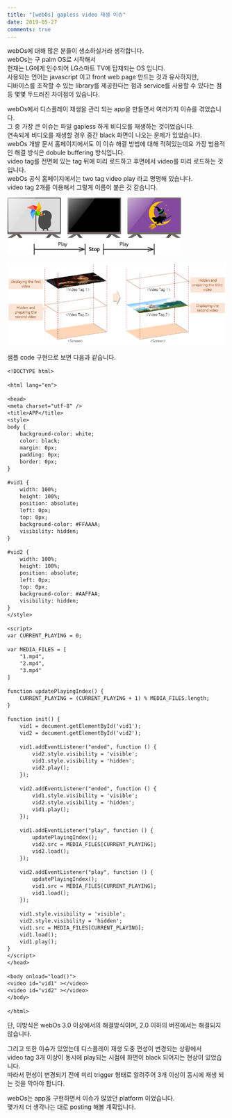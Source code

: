 ```yaml
---
title: "[webOs] gapless video 재생 이슈"
date: 2019-05-27
comments: true
---
```


webOs에 대해 많은 분들이 생소하실거라 생각합니다.  
webOs는 구 palm OS로 시작해서  
현재는 LG에게 인수되어 LG스마트 TV에 탑재되는 OS 입니다.    
사용되는 언어는 javascript 이고 front web page 만드는 것과 유사하지만,  
디바이스를 조작할 수 있는 library를 제공한다는 점과 service를 사용할 수 있다는 점 등 몇몇 두드러진 차이점이 있습니다.   
  
webOs에서 디스플레이 재생을 관리 되는 app을 만들면서 여러가지 이슈를 겪었습니다.  
그 중 가장 큰 이슈는 파일 gapless 하게 비디오를 재생하는 것이었습니다.  
연속되게 비디오를 재생할 경우 중간 black 화면이 나오는 문제가 있었습니다.  
webOs 개발 문서 홈페이지에서도 이 이슈 해결 방법에 대해 적혀있는데요 
가장 범용적인 해결 방식은 dobule buffering 방식입니다.  
video tag를 전면에 있는 tag 뒤에 미리 로드하고 후면에서 video를 미리 로드하는 것입니다.   
webOs 공식 홈페이지에서는 two tag video play 라고 명명해 있습니다.  
video tag 2개를 이용해서 그렇게 이름이 붙은 것 같습니다.  
  
![video gap problem](https://raw.githubusercontent.com/Ninja86/Ninja86.github.io/master/assets/article_images/2019-05-27-1/pic1.png)
  
![two tag video play](https://raw.githubusercontent.com/Ninja86/Ninja86.github.io/master/assets/article_images/2019-05-27-1/pic2.png)
  
샘플 code 구현으로 보면 다음과 같습니다.
~~~
<!DOCTYPE html>

<html lang="en">

<head>
<meta charset="utf-8" />
<title>APP</title>
<style>
body {
    background-color: white;
    color: black;
    margin: 0px;
    padding: 0px;
    border: 0px;
}

#vid1 {
    width: 100%;
    height: 100%;
    position: absolute;
    left: 0px;
    top: 0px;
    background-color: #FFAAAA;
    visibility: hidden;
}

#vid2 {
    width: 100%;
    height: 100%;
    position: absolute;
    left: 0px;
    top: 0px;
    background-color: #AAFFAA;
    visibility: hidden;
}
</style>

<script>
var CURRENT_PLAYING = 0;

var MEDIA_FILES = [
    "1.mp4",
    "2.mp4",
    "3.mp4"
]

function updatePlayingIndex() {
    CURRENT_PLAYING = (CURRENT_PLAYING + 1) % MEDIA_FILES.length;
}

function init() {
    vid1 = document.getElementById('vid1');
    vid2 = document.getElementById('vid2');

    vid1.addEventListener("ended", function () {
        vid2.style.visibility = 'visible';
        vid1.style.visibility = 'hidden';
        vid2.play();
    });

    vid2.addEventListener("ended", function () {
        vid1.style.visibility = 'visible';
        vid2.style.visibility = 'hidden';
        vid1.play();
    });

    vid1.addEventListener("play", function () {
        updatePlayingIndex();
        vid2.src = MEDIA_FILES[CURRENT_PLAYING];
        vid2.load();
    });

    vid2.addEventListener("play", function () {
        updatePlayingIndex();
        vid1.src = MEDIA_FILES[CURRENT_PLAYING];
        vid1.load();
    });

    vid1.style.visibility = 'visible';
    vid2.style.visibility = 'hidden';
    vid1.src = MEDIA_FILES[CURRENT_PLAYING];
    vid1.load();
    vid1.play();
}
</script>
</head>

<body onload="load()">
<video id="vid1" ></video>
<video id="vid2" ></video>
</body>

</html>
~~~

단, 이방식은  webOs 3.0 이상에서의 해결방식이며, 2.0 이하의 버젼에서는 해결되지 않습니다.

그리고 또한 이슈가 있었는데 디스플레이 재생 도중 편성이 변경되는 상황에서  
video tag 3개 이상이 동시에 play되는 시점에 화면이 black 되어지는 현상이 있었습니다.  
따라서 편성이 변경되기 전에 미리 trigger 형태로 알려주어 3개 이상이 동시에 재생 되는 것을 막아야 합니다.  

webOs는 app을 구현하면서 이슈가 많았던 platform 이었습니다.  
몇가지 더 생각나는 대로 posting 해볼 계획입니다.  
